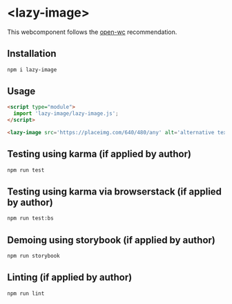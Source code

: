 # \<lazy-image>

This webcomponent follows the [open-wc](https://github.com/open-wc/open-wc) recommendation.

## Installation
```bash
npm i lazy-image
```

## Usage
```html
<script type="module">
  import 'lazy-image/lazy-image.js';
</script>

<lazy-image src='https://placeimg.com/640/480/any' alt='alternative text' naturalWidth='640' naturalHeight='480'></lazy-image>
```

## Testing using karma (if applied by author)
```bash
npm run test
```

## Testing using karma via browserstack (if applied by author)
```bash
npm run test:bs
```

## Demoing using storybook (if applied by author)
```bash
npm run storybook
```

## Linting (if applied by author)
```bash
npm run lint
```
